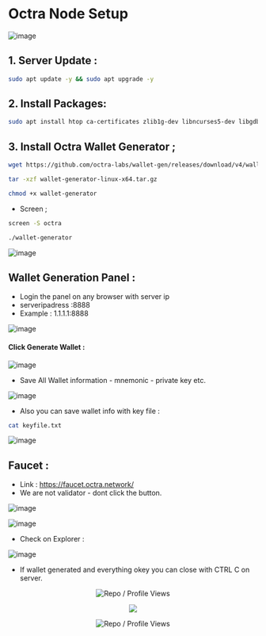# Octra Node Setup

![image](https://github.com/user-attachments/assets/0d8ec782-edf6-4ce2-a75b-4ee08589afe7)

## 1. Server Update : 

```bash
sudo apt update -y && sudo apt upgrade -y
```
## 2. Install Packages:

```bash
sudo apt install htop ca-certificates zlib1g-dev libncurses5-dev libgdbm-dev libnss3-dev tmux iptables curl nvme-cli git wget make jq libleveldb-dev build-essential pkg-config ncdu tar clang bsdmainutils lsb-release libssl-dev libreadline-dev libffi-dev jq gcc screen file nano btop unzip lz4 -y
```

## 3. Install Octra Wallet Generator ; 

```bash
wget https://github.com/octra-labs/wallet-gen/releases/download/v4/wallet-generator-linux-x64.tar.gz
```
```bash
tar -xzf wallet-generator-linux-x64.tar.gz
```

```bash
chmod +x wallet-generator
```

- Screen ;

```bash
screen -S octra
```
```bash
./wallet-generator
```

![image](https://github.com/user-attachments/assets/115f5773-e2f2-4b05-9ee2-21b0fadc571e)

## Wallet Generation Panel : 
- Login the panel on any browser  with server ip 
- serveripadress :8888
- Example : 1.1.1.1:8888

![image](https://github.com/user-attachments/assets/3c337032-40db-4371-a41f-55b06848ff55)

#### Click Generate Wallet : 

![image](https://github.com/user-attachments/assets/490ec720-f4ed-43eb-8f32-f7f8c5f89161)

- Save All Wallet information - mnemonic - private key etc.

![image](https://github.com/user-attachments/assets/fe14c60d-8119-418a-a64b-5e7580ee8c71)

- Also you can save wallet info with key file : 

```bash
cat keyfile.txt
```

![image](https://github.com/user-attachments/assets/c3c0b274-c6bb-4d94-98b0-4040b9801016)


## Faucet : 

- Link : https://faucet.octra.network/
- We are not validator - dont click the button.

![image](https://github.com/user-attachments/assets/555cb20c-800e-484c-9b68-a99ff9d0b9fe)

![image](https://github.com/user-attachments/assets/bf0cf164-5d87-4fa0-b78d-3a2158ed614f)

- Check on Explorer : 

![image](https://github.com/user-attachments/assets/83b41d6b-49ae-43b1-b7fb-3eb6be61fc67)

- If wallet generated and everything okey you can close with CTRL C on server. 


<p align="center">
  <img src="https://komarev.com/ghpvc/?username=FurkanL0&style=flat-square&color=red&label=Profile+Views+/+Repo+Views+" alt="Repo / Profile Views" />
</p>

<p align="center">
  <a href="https://twitter.com/FurkanL0eth" target="_blank">
    <img src="https://img.shields.io/badge/Follow-%40FurkanL0eth-1DA1F2?style=flat-square&logo=twitter&logoColor=white" />
  </a>
</p>

<p align="center">
  <img src="https://komarev.com/ghpvc/?username=FurkanL0&style=flat-square&color=red&label=Profile+Views+/+Repo+Views+" alt="Repo / Profile Views" />
</p>
